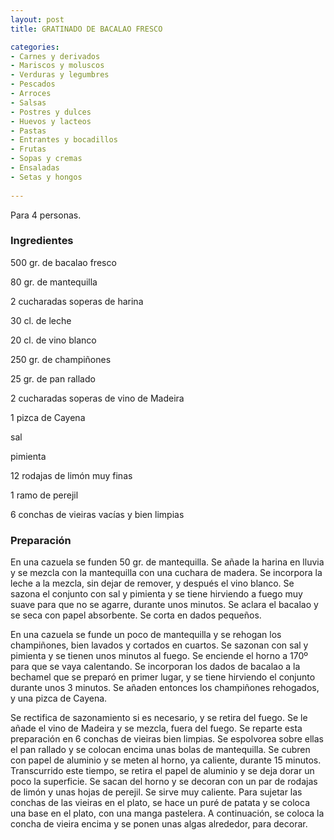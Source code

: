 ```yaml
---
layout: post
title: GRATINADO DE BACALAO FRESCO

categories:
- Carnes y derivados
- Mariscos y moluscos
- Verduras y legumbres
- Pescados
- Arroces
- Salsas
- Postres y dulces
- Huevos y lacteos
- Pastas
- Entrantes y bocadillos
- Frutas
- Sopas y cremas
- Ensaladas
- Setas y hongos
 
---
```

Para 4 personas.

<h3>Ingredientes</h3>

500 gr. de bacalao fresco

80 gr. de mantequilla

2 cucharadas soperas de harina

30 cl. de leche

20 cl. de vino blanco

250 gr. de champiñones

25 gr. de pan rallado

2 cucharadas soperas de vino de Madeira

1 pizca de Cayena

sal

pimienta

12 rodajas de limón muy finas

1 ramo de perejil

6 conchas de vieiras vacías y bien limpias

<h3>Preparación</h3>

En una cazuela se funden 50 gr. de mantequilla. Se añade la harina en lluvia y se mezcla con la mantequilla con una cuchara de madera. Se incorpora la leche a la mezcla, sin dejar de remover, y después el vino blanco. Se sazona el conjunto con sal y pimienta y se tiene hirviendo a fuego muy suave para que no se agarre, durante unos minutos. Se aclara el bacalao y se seca con papel absorbente. Se corta en dados pequeños.

En una cazuela se funde un poco de mantequilla y se rehogan los champiñones, bien lavados y cortados en cuartos. Se sazonan con sal y pimienta y se tienen unos minutos al fuego. Se enciende el horno a 170&ordm; para que se vaya calentando. Se incorporan los dados de bacalao a la bechamel que se preparó en primer lugar, y se tiene hirviendo el conjunto durante unos 3 minutos. Se añaden entonces los champiñones rehogados, y una pizca de Cayena.

Se rectifica de sazonamiento si es necesario, y se retira del fuego. Se le añade el vino de Madeira y se mezcla, fuera del fuego. Se reparte esta preparación en 6 conchas de vieiras bien limpias. Se espolvorea sobre ellas el pan rallado y se colocan encima unas bolas de mantequilla. Se cubren con papel de aluminio y se meten al horno, ya caliente, durante 15 minutos. Transcurrido este tiempo, se retira el papel de aluminio y se deja dorar un poco la superficie. Se sacan del horno y se decoran con un par de rodajas de limón y unas hojas de perejil. Se sirve muy caliente. Para sujetar las conchas de las vieiras en el plato, se hace un puré de patata y se coloca una base en el plato, con una manga pastelera. A continuación, se coloca la concha de vieira encima y se ponen unas algas alrededor, para decorar.

